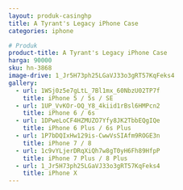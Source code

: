 ```yaml
---
layout: produk-casinghp
title: A Tyrant's Legacy iPhone Case
categories: iphone

# Produk
product-title: A Tyrant's Legacy iPhone Case
harga: 90000
sku: hn-3868
image-drive: 1_Jr5H73ph25LGaVJ33o3gRT57KqFeks4
gallery:
  - url: 1WSj0z5e7gLtL_7Bl1mx_60NbzU02TP7f
    title: iPhone 5 / 5s / SE
  - url: 1UP_VvKOr-OQ_Y8_4kiid1rBsl6HMPcn2
    title: iPhone 6 / 6s
  - url: 1DPweLoCF4HZMUZO7Yfy8JK2TbbEQgIQe
    title: iPhone 6 Plus / 6s Plus
  - url: 1P7bDQIxHw129is-CwwVsSIAfm9ROGE3n
    title: iPhone 7 / 8
  - url: 1c9vYLjerDRqXiQh7w8gT0yH6Fh89HfpP
    title: iPhone 7 Plus / 8 Plus
  - url: 1_Jr5H73ph25LGaVJ33o3gRT57KqFeks4
    title: iPhone X
---
```

